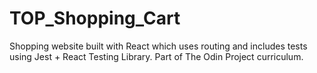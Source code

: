 # TOP_Shopping_Cart
Shopping website built with React which uses routing and includes tests using Jest + React Testing Library. Part of The Odin Project curriculum.
